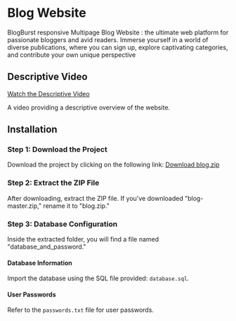 # Blog Website

BlogBurst responsive Multipage Blog Website : the ultimate web platform for passionate bloggers and avid readers. Immerse yourself in a world of diverse publications, where you can sign up, explore captivating categories, and contribute your own unique perspective

## Descriptive Video

[Watch the Descriptive Video](https://drive.google.com/file/d/1jfGDkMJWPMJkibMjTWaDzHM3-9pUYHDG/view?usp=sharing)

A video providing a descriptive overview of the website.

## Installation

### Step 1: Download the Project

Download the project by clicking on the following link: [Download blog.zip](https://github.com/douaeelh2/blog.git)

### Step 2: Extract the ZIP File

After downloading, extract the ZIP file. If you've downloaded "blog-master.zip," rename it to "blog.zip."

### Step 3: Database Configuration

Inside the extracted folder, you will find a file named "database_and_password."

#### Database Information

Import the database using the SQL file provided: `database.sql`.

#### User Passwords

Refer to the `passwords.txt` file for user passwords.
